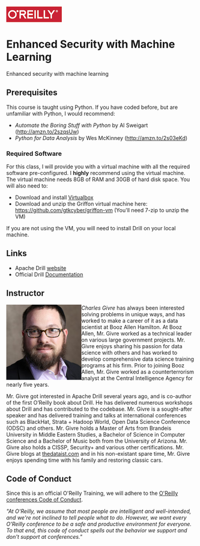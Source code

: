 ![oreilly-logo](./img/oreilly.png)

# Enhanced Security with Machine Learning
Enhanced security with machine learning

## Prerequisites
This course is taught using Python.  If you have coded before, but are unfamiliar with Python, I would recommend:

* *Automate the Boring Stuff with Python* by Al Sweigart (http://amzn.to/2szqsUw) 
* *Python for Data Analysis* by Wes McKinney (http://amzn.to/2s03eKd)

### Required Software
For this class, I will provide you with a virtual machine with all the required software pre-configured.  I **highly** recommend using the virtual machine. The virtual machine needs 8GB of RAM and 30GB of hard disk space.  You will also need to:

* Download and install [Virtualbox](https://www.virtualbox.org/wiki/Downloads)
* Download and unzip the Griffon virtual machine here: https://github.com/gtkcyber/griffon-vm  (You'll need 7-zip to unzip the VM)

If you are not using the VM, you will need to install Drill on your local machine. 

## Links
* Apache Drill [website](https://drill.apache.org)
* Official Drill [Documentation](https://drill.apache.org/docs/)

## Instructor
<img align="left" src="./img/csg.jpg">*Charles Givre* has always been interested solving problems in unique ways, and has worked to make a career of it as a data scientist at Booz Allen Hamilton. At Booz Allen, Mr. Givre worked as a technical leader on various large government projects. Mr. Givre enjoys sharing his passion for data science with others and has worked to develop comprehensive data science training programs at his firm. Prior to joining Booz Allen, Mr. Givre worked as a counterterrorism analyst at the Central Intelligence Agency for nearly five years.

Mr. Givre got interested in Apache Drill several years ago, and is co-author of the first O’Reilly book about Drill. He has delivered numerous workshops about Drill and has contributed to the codebase. Mr. Givre is a sought-after speaker and has delivered training and talks at international conferences such as BlackHat, Strata + Hadoop World, Open Data Science Conference (ODSC) and others. Mr. Givre holds a Master of Arts from Brandeis University in Middle Eastern Studies, a Bachelor of Science in Computer Science and a Bachelor of Music both from the University of Arizona. Mr. Givre also holds a CISSP, Security+ and various other certifications. Mr. Givre blogs at [thedataist.com](http://www.thedataist.com) and in his non-existant spare time, Mr. Givre enjoys spending time with his family and restoring classic cars.


## Code of Conduct

Since this is an official O'Reilly Training, we will adhere to the [O'Reilly conferences Code of Conduct](http://www.oreilly.com/conferences/code-of-conduct.html).

_"At O'Reilly, we assume that most people are intelligent and well-intended, and we're not inclined to tell people what to do. However, we want every O'Reilly conference to be a safe and productive environment for everyone. To that end, this code of conduct spells out the behavior we support and don't support at conferences."_
